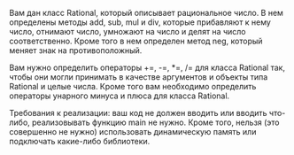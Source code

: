 Вам дан класс Rational, который описывает рациональное число. В нем определены методы add, sub, mul и div, которые прибавляют к нему число, отнимают число, умножают на число и делят на число соответственно. Кроме того в нем определен метод neg, который меняет знак на противоположный.

Вам нужно определить операторы +=, -=, *=, /= для класса Rational так, чтобы они могли принимать в качестве аргументов и объекты типа Rational и целые числа. Кроме того вам необходимо определить операторы унарного минуса и плюса для класса Rational.

Требования к реализации: ваш код не должен вводить или вводить что-либо, реализовывать функцию main не нужно. Кроме того, нельзя (это совершенно не нужно) использовать динамическую память или подключать какие-либо библиотеки.
